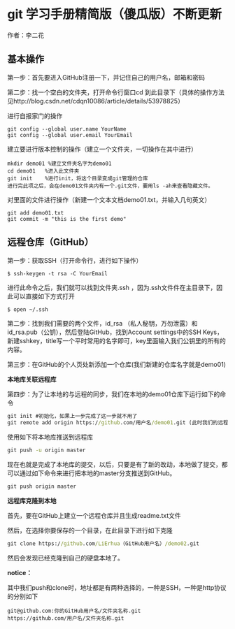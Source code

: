 # git 学习手册精简版（傻瓜版）不断更新

作者：李二花

## 基本操作

第一步：首先要进入GitHub注册一下，并记住自己的用户名，邮箱和密码

第二步：找一个空白的文件夹，打开命令行窗口cd 到此目录下（具体的操作方法见http://blog.csdn.net/cdqn10086/article/details/53978825）

进行自报家门的操作

```git
git config --global user.name YourName
git config --global user.email YourEmail
```

建立要进行版本控制的操作（建立一个文件夹，一切操作在其中进行）

```git
mkdir demo01 %建立文件夹名字为demo01
cd demo01   %进入此文件夹
git init    %进行init，将这个目录变成git管理的仓库
进行完此项之后，会在demo01文件夹内有一个.git文件，要用ls -ah来查看隐藏文件。
```

对里面的文件进行操作（新建一个文本文档demo01.txt，并输入几句英文）

```git
git add demo01.txt
git commit -m "this is the first demo"
```

## 远程仓库（GitHub）

第一步：获取SSH（打开命令行，进行如下操作）

```
$ ssh-keygen -t rsa -C YourEmail
```

进行此命令之后，我们就可以找到文件夹.ssh ，因为.ssh文件件在主目录下，因此可以直接如下方式打开

```cmd
$ open ~/.ssh
```

第二步：找到我们需要的两个文件，id_rsa （私人秘钥，万勿泄露）和id_rsa.pub（公钥），然后登陆GitHub，找到Account settings中的SSH Keys，新建sshkey，title写一个平时常用的名字即可，key里面输入我们公钥里的所有的内容。

第三步：在GitHub的个人页处新添加一个仓库(我们新建的仓库名字就是demo01)

**本地库关联远程库**

第四步：为了让本地的与远程的同步，我们在本地的demo01仓库下运行如下的命令

```cmd
git init #初始化，如果上一步完成了这一步就不用了
git remote add origin https://github.com/用户名/demo01.git (此时我们的远程库就叫做名字origin)
```

使用如下将本地库推送到远程库

```cmd
git push -u origin master				
```

现在也就是完成了本地库的提交，以后，只要是有了新的改动，本地做了提交，都可以通过如下命令来进行把本地的master分支推送到GitHub。

```cmd
git push origin master
```

**远程库克隆到本地**

首先，要在GitHub上建立一个远程仓库并且生成readme.txt文件

然后，在选择你要保存的一个目录，在此目录下进行如下克隆

```cmd
git clone https://github.com/LiErhua（GitHub用户名）/demo02.git
```

然后会发现已经克隆到自己的硬盘本地了。

**notice：**

其中我们push和clone时，地址都是有两种选择的，一种是SSH，一种是http协议的分别如下

```http
git@github.com:你的GitHub用户名/文件夹名称.git
https://github.com/用户名/文件夹名称.git
```



